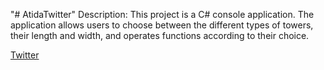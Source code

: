 "# AtidaTwitter"
Description: 
This project is a C# console application. The application allows users to choose between the different types of towers, 
their length and width, and operates functions according to their choice.

[Twitter](https://github.com/ayala-shtreicher/Atida/assets/118370887/621a6c0e-b7e1-40a0-9f25-04876101212a)
